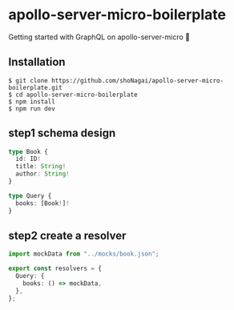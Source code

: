 # apollo-server-micro-boilerplate

Getting started with GraphQL on apollo-server-micro 🚀

## Installation

```
$ git clone https://github.com/shoNagai/apollo-server-micro-boilerplate.git
$ cd apollo-server-micro-boilerplate
$ npm install
$ npm run dev
```

## step1 schema design

```TypeScript
type Book {
  id: ID!
  title: String!
  author: String!
}
```

```TypeScript
type Query {
  books: [Book!]!
}
```

## step2 create a resolver

```TypeScript
import mockData from "../mocks/book.json";

export const resolvers = {
  Query: {
    books: () => mockData,
  },
};
```
